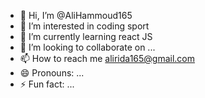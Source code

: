 - 👋 Hi, I’m @AliHammoud165
- 👀 I’m interested in coding sport 
- 🌱 I’m currently learning react JS
- 💞️ I’m looking to collaborate on ...
- 📫 How to reach me alirida165@gmail.com
- 😄 Pronouns: ...
- ⚡ Fun fact: ...

<!---
AliHammoud165/AliHammoud165 is a ✨ special ✨ repository because its `README.md` (this file) appears on your GitHub profile.
You can click the Preview link to take a look at your changes.
--->
